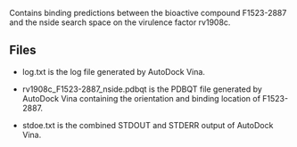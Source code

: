 Contains binding predictions between the bioactive compound F1523-2887 and the nside search space on the virulence factor rv1908c.

## Files

- log.txt is the log file generated by AutoDock Vina.

- rv1908c_F1523-2887_nside.pdbqt is the PDBQT file generated by AutoDock Vina containing the orientation and binding location of F1523-2887.

- stdoe.txt is the combined STDOUT and STDERR output of AutoDock Vina.

